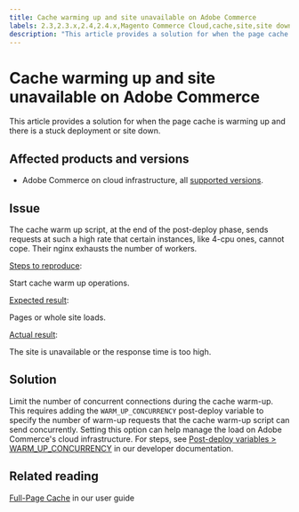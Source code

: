 ```yaml
---
title: Cache warming up and site unavailable on Adobe Commerce
labels: 2.3,2.3.x,2.4,2.4.x,Magento Commerce Cloud,cache,site,site down,stuck deployment,troubleshooting,Adobe Commerce,cloud infrastructure
description: "This article provides a solution for when the page cache is warming up and there is a stuck deployment or site down."
---
```


# Cache warming up and site unavailable on Adobe Commerce

This article provides a solution for when the page cache is warming up and there is a stuck deployment or site down.

## Affected products and versions

* Adobe Commerce on cloud infrastructure, all [supported versions](https://magento.com/sites/default/files/magento-software-lifecycle-policy.pdf).

## Issue

The cache warm up script, at the end of the post-deploy phase, sends requests at such a high rate that certain instances, like 4-cpu ones, cannot cope. Their nginx exhausts the number of workers.

 <ins>Steps to reproduce</ins>:

Start cache warm up operations.

 <ins>Expected result</ins>:

Pages or whole site loads.

 <ins>Actual result</ins>:

The site is unavailable or the response time is too high.

## Solution

Limit the number of concurrent connections during the cache warm-up. This requires adding the `WARM_UP_CONCURRENCY` post-deploy variable to specify the number of warm-up requests that the cache warm-up script can send concurrently. Setting this option can help manage the load on Adobe Commerce's cloud infrastructure. For steps, see [Post-deploy variables > WARM\_UP\_CONCURRENCY](https://devdocs.magento.com/cloud/env/variables-post-deploy.html#warm_up_concurrency) in our developer documentation.

## Related reading

 [Full-Page Cache](https://docs.magento.com/user-guide/system/cache-full-page.html) in our user guide